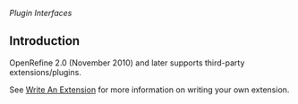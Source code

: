 _Plugin Interfaces_

## Introduction

OpenRefine 2.0 (November 2010) and later supports third-party extensions/plugins.

See [Write An Extension](Write+An+Extension) for more information on writing your own extension.


